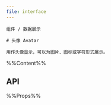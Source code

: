 ```yaml
---
file: interface
---
```


`````
组件 / 数据展示

# 头像 Avatar

用作头像显示，可以为图片、图标或字符形式展示。
`````

%%Content%%

## API

%%Props%%
